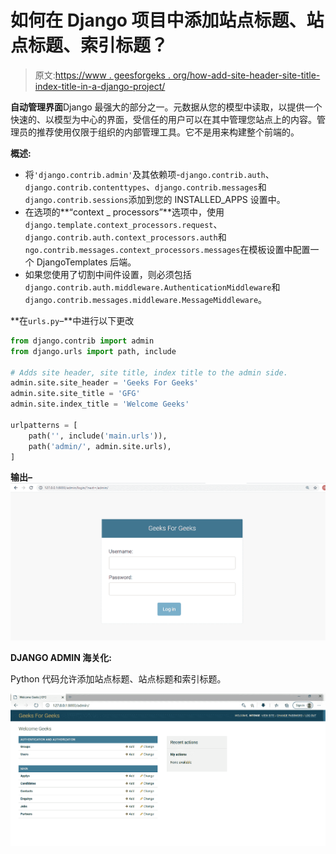 # 如何在 Django 项目中添加站点标题、站点标题、索引标题？

> 原文:[https://www . geesforgeks . org/how-add-site-header-site-title-index-title-in-a-django-project/](https://www.geeksforgeeks.org/how-to-add-site-header-site-title-index-title-in-a-django-project/)

**自动管理界面**Django 最强大的部分之一。元数据从您的模型中读取，以提供一个快速的、以模型为中心的界面，受信任的用户可以在其中管理您站点上的内容。管理员的推荐使用仅限于组织的内部管理工具。它不是用来构建整个前端的。

**概述:**

*   将`'django.contrib.admin'`及其依赖项-`django.contrib.auth`、`django.contrib.contenttypes`、`django.contrib.messages`和`django.contrib.sessions`添加到您的 INSTALLED_APPS 设置中。
*   在选项的**“context _ processors”**选项中，使用`django.template.context_processors.request`、`django.contrib.auth.context_processors.auth`和`ngo.contrib.messages.context_processors.messages`在模板设置中配置一个 DjangoTemplates 后端。
*   如果您使用了切割中间件设置，则必须包括`django.contrib.auth.middleware.AuthenticationMiddleware`和`django.contrib.messages.middleware.MessageMiddleware`。

**在`urls.py`–**中进行以下更改

```py
from django.contrib import admin
from django.urls import path, include

# Adds site header, site title, index title to the admin side.
admin.site.site_header = 'Geeks For Geeks'
admin.site.site_title = 'GFG'
admin.site.index_title = 'Welcome Geeks'

urlpatterns = [
    path('', include('main.urls')),
    path('admin/', admin.site.urls),
]
```

**输出–**
![](img/5a0a52f8b5f97d619c8dfbf575dc1031.png)

**DJANGO ADMIN 海关化:**

Python 代码允许添加站点标题、站点标题和索引标题。

[![](img/c8ea8571cebacf9b812d91db45288eae.png)](https://media.geeksforgeeks.org/wp-content/uploads/20200819185413/Screenshot62.png)
